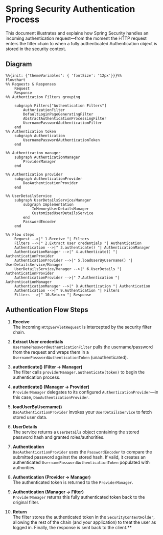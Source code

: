 # Spring Security Authentication Process

This document illustrates and explains how Spring Security handles an incoming authentication
request—from the moment the HTTP request enters the filter chain to when a fully authenticated
Authentication object is stored in the security context.

## Diagram

```mermaid
%%{init: {"themeVariables': { 'fontSize': '12px'}}}%%
flowchart
%% Requests & Responses
    Request
    Response
%% Authentication Filters grouping

    subgraph Filters["Authentication Filters"]
        AuthorizationFilter
        DefaultLoginPageGeneratingFilter
        AbstractAuthenticationProcessingFilter
        UsernamePasswordAuthenticationFilter
    end
%% Authentication token
    subgraph Authentication
        UsernamePasswordAuthenticationToken
    end

%% Authentication manager
    subgraph AuthenticationManager
        ProviderManager
    end

%% Authentication provider
    subgraph AuthenticationProvider
        DaoAuthenticationProvider
    end

%% UserDetailsService
    subgraph UserDetailsService/Manager
        subgraph Implementation
            InMemoryUserDetailsManager
            CustomizedUserDetailsService
        end
        PasswordEncoder
    end

%% Flow steps
    Request -->|" 1.Receive "| Filters
    Filters -->|" 2.Extract User credentials "| Authentication
    Authentication -->|" 3.authenticate() "| AuthenticationManager
    AuthenticationManager -->|" 4.authenticate() "| AuthenticationProvider
    AuthenticationProvider -->|" 5.loadUserByUsername() "| UserDetailsService/Manager
    UserDetailsService/Manager -->|" 6.UserDetails "| AuthenticationProvider
    AuthenticationProvider -->|" 7.Authentication "| AuthenticationManager
    AuthenticationManager -->|" 8.Authentication "| Authentication
    Authentication -->|" 9.Authentication "| Filters
    Filters -->|" 10.Return "| Response

```

## Authentication Flow Steps

1. **Receive**  
   The incoming `HttpServletRequest` is intercepted by the security filter chain.

2. **Extract User credentials**  
   `UsernamePasswordAuthenticationFilter` pulls the username/password from the request and wraps
   them in a `UsernamePasswordAuthenticationToken` (unauthenticated).

3. **authenticate() (Filter → Manager)**  
   The filter calls `providerManager.authenticate(token)` to begin the authentication process.

4. **authenticate() (Manager → Provider)**  
   `ProviderManager` delegates to its configured `AuthenticationProvider`—in this
   case, `DaoAuthenticationProvider`.

5. **loadUserByUsername()**  
   `DaoAuthenticationProvider` invokes your `UserDetailsService` to fetch stored user data.

6. **UserDetails**  
   The service returns a `UserDetails` object containing the stored password hash and granted
   roles/authorities.

7. **Authentication**  
   `DaoAuthenticationProvider` uses the `PasswordEncoder` to compare the submitted password against
   the stored hash. If valid, it creates an authenticated `UsernamePasswordAuthenticationToken`
   populated with authorities.

8. **Authentication (Provider → Manager)**  
   The authenticated token is returned to the `ProviderManager`.

9. **Authentication (Manager → Filter)**  
   `ProviderManager` returns this fully authenticated token back to the original filter.

10. **Return**  
    The filter stores the authenticated token in the `SecurityContextHolder`, allowing the rest of
    the chain (and your application) to treat the user as logged in. Finally, the response is sent
    back to the client.**
